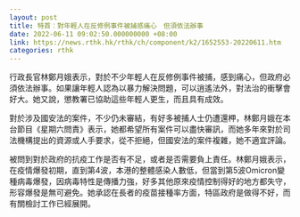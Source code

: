 ```yaml
---
layout: post
title: 特首︰對年輕人在反修例事件被捕感痛心　但須依法辦事
date: 2022-06-11 09:02:50.000000000 +08:00
link: https://news.rthk.hk/rthk/ch/component/k2/1652553-20220611.htm
categories: rthk
---
```


行政長官林鄭月娥表示，對於不少年輕人在反修例事件被捕，感到痛心，但政府必須依法辦事。如果讓年輕人認為以暴力解決問題，可以逍遙法外，對法治的衝擊會好大。她又說，懲教署已協助這些年輕人更生，而且具有成效。

對於涉及國安法的案件，不少仍未審結，有好多被捕人士仍遭還柙，林鄭月娥在本台節目《星期六問責》表示，她都希望所有案件可以盡快審訊，而她多年來對於司法機構提出的資源或人手要求，從不拒絕，但國安法的案件複雜，她不適宜評論。

被問到對於政府的抗疫工作是否有不足，或者是否需要負上責任。林鄭月娥表示，在疫情爆發初期，直到第4波，本港的整體感染人數低，但當到第5波Omicron變種病毒爆發，因病毒特性是傳播力強，好多其他原來疫情控制得好的地方都失守，形容爆發是無可避免。她承認在長者的疫苗接種率方面，特區政府是做得不好，而有關檢討工作已經展開。
